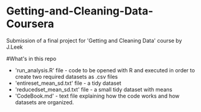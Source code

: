 Getting-and-Cleaning-Data-Coursera
==================================

Submission of a final project for 'Getting and Cleaning Data' course by J.Leek

#What's in this repo

* 'run_analysis.R' file - code to be opened with R and executed in order to create two required datasets as .csv files
* 'entireset_mean_sd.txt' file - a tidy dataset
* 'reducedset_mean_sd.txt' file - a small tidy dataset with means
* 'CodeBook.md' - text file explaining how the code works and how datasets are organized.

